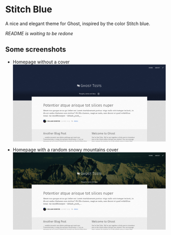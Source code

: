 # Stitch Blue
A nice and elegant theme for Ghost, inspired by the color Stitch blue.

*README is waiting to be redone*

## Some screenshots

* Homepage without a cover
![Screenshot](screenshot-temp.png)

* Homepage with a random snowy mountains cover
![Screenshot](screenshot-temp-2.png)